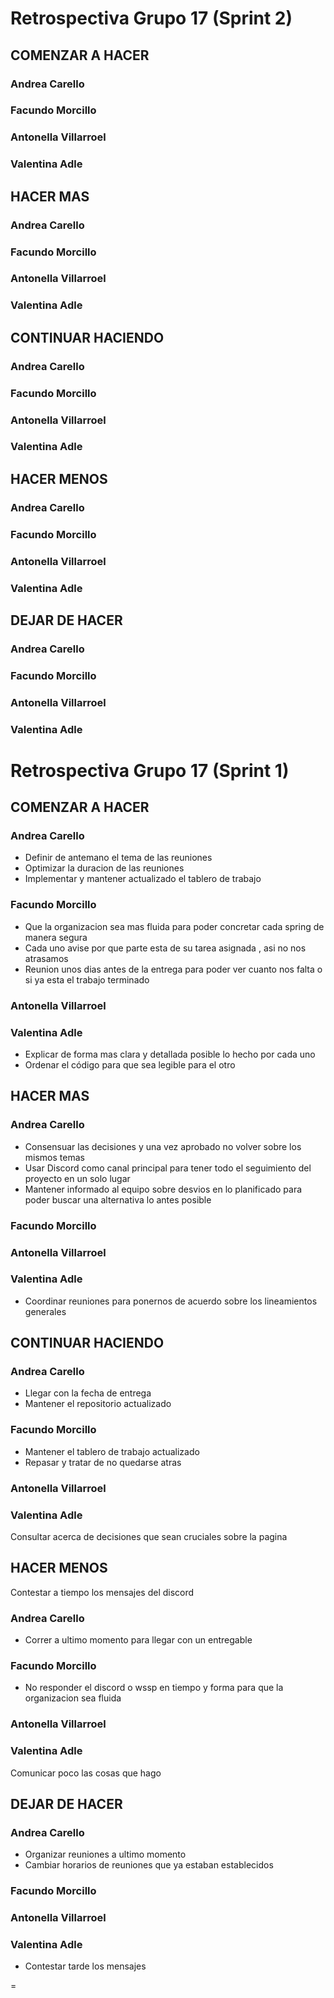 # Retrospectiva Grupo 17 (Sprint 2) # 

## COMENZAR A HACER ##

### Andrea Carello ###

### Facundo Morcillo ###

### Antonella Villarroel ###

### Valentina Adle ###

## HACER MAS ##

### Andrea Carello ###

### Facundo Morcillo ###

### Antonella Villarroel ###

### Valentina Adle ###

## CONTINUAR HACIENDO ##

### Andrea Carello ###

### Facundo Morcillo ###

### Antonella Villarroel ###

### Valentina Adle ###

## HACER MENOS ##

### Andrea Carello ###

### Facundo Morcillo ###

### Antonella Villarroel ###

### Valentina Adle ###

## DEJAR DE HACER ##

### Andrea Carello ###

### Facundo Morcillo ###

### Antonella Villarroel ###

### Valentina Adle ###




# Retrospectiva Grupo 17 (Sprint 1) # 

## COMENZAR A HACER ##

### Andrea Carello ###
- Definir de antemano el tema de las reuniones
- Optimizar la duracion de las reuniones
- Implementar y mantener actualizado el tablero de trabajo

### Facundo Morcillo ###
- Que la organizacion sea mas fluida para poder concretar cada spring de manera segura
- Cada uno avise por que parte esta de su tarea asignada , asi no nos atrasamos
- Reunion unos dias antes de la entrega para poder ver cuanto nos falta o si ya esta el trabajo terminado

### Antonella Villarroel ###
### Valentina Adle ###
- Explicar de forma mas clara y detallada posible lo hecho por cada uno
- Ordenar el código para que sea legible para el otro
## HACER MAS ##

### Andrea Carello ###
- Consensuar las decisiones y una vez aprobado no volver sobre los mismos temas
- Usar Discord como canal principal para tener todo el seguimiento del proyecto en un solo lugar
- Mantener informado al equipo sobre desvios en lo planificado para poder buscar una alternativa lo antes posible


### Facundo Morcillo ###

### Antonella Villarroel ###

### Valentina Adle ###

- Coordinar reuniones para ponernos de acuerdo sobre los lineamientos generales

## CONTINUAR HACIENDO ##

### Andrea Carello ###
- Llegar con la fecha de entrega
- Mantener el repositorio actualizado

### Facundo Morcillo ###
- Mantener el tablero de trabajo actualizado
- Repasar y tratar de no quedarse atras

### Antonella Villarroel ###

### Valentina Adle ###
Consultar acerca de decisiones que sean cruciales sobre la pagina

## HACER MENOS ##

Contestar a tiempo los mensajes del discord

### Andrea Carello ###
- Correr a ultimo momento para llegar con un entregable

### Facundo Morcillo ###
- No responder el discord o wssp en tiempo y forma para que la organizacion sea fluida

### Antonella Villarroel ###

### Valentina Adle ###
Comunicar poco las cosas que hago
## DEJAR DE HACER ##

### Andrea Carello ###
- Organizar reuniones a ultimo momento
- Cambiar horarios de reuniones que ya estaban establecidos

### Facundo Morcillo ###

### Antonella Villarroel ###

### Valentina Adle ###


- Contestar tarde los mensajes


=
